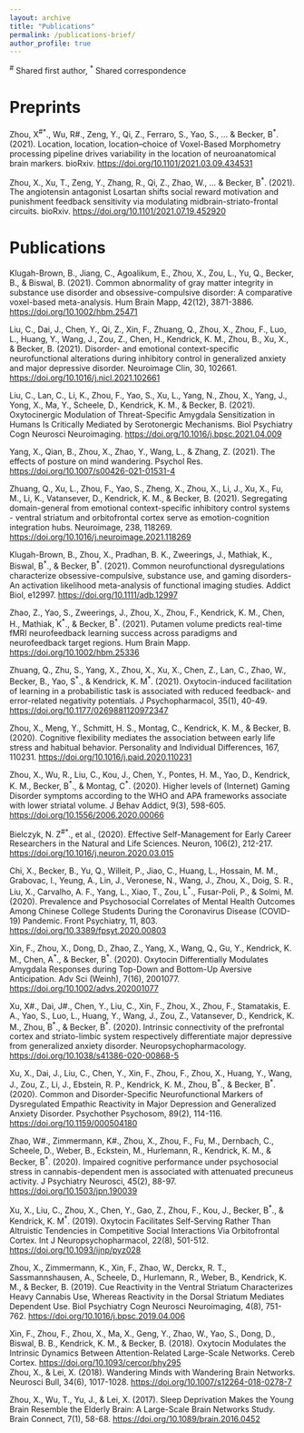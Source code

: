 ```yaml
---
layout: archive
title: "Publications"
permalink: /publications-brief/
author_profile: true
---
```


<sup>#</sup> Shared first author, <sup>\*</sup> Shared correspondence

Preprints
======
Zhou, X<sup>#\*</sup>., Wu, R#., Zeng, Y., Qi, Z., Ferraro, S., Yao, S., ... & Becker, B<sup>\*</sup>. (2021). Location, location, location–choice of Voxel-Based Morphometry processing pipeline drives variability in the location of neuroanatomical brain markers. bioRxiv. https://doi.org/10.1101/2021.03.09.434531

Zhou, X., Xu, T., Zeng, Y., Zhang, R., Qi, Z., Zhao, W., ... & Becker, B<sup>\*</sup>. (2021). The angiotensin antagonist Losartan shifts social reward motivation and punishment feedback sensitivity via modulating midbrain-striato-frontal circuits. bioRxiv. https://doi.org/10.1101/2021.07.19.452920


Publications
======
Klugah-Brown, B., Jiang, C., Agoalikum, E., Zhou, X., Zou, L., Yu, Q., Becker, B., & Biswal, B. (2021). Common abnormality of gray matter integrity in substance use disorder and obsessive-compulsive disorder: A comparative voxel-based meta-analysis. Hum Brain Mapp, 42(12), 3871-3886. https://doi.org/10.1002/hbm.25471

Liu, C., Dai, J., Chen, Y., Qi, Z., Xin, F., Zhuang, Q., Zhou, X., Zhou, F., Luo, L., Huang, Y., Wang, J., Zou, Z., Chen, H., Kendrick, K. M., Zhou, B., Xu, X., & Becker, B. (2021). Disorder- and emotional context-specific neurofunctional alterations during inhibitory control in generalized anxiety and major depressive disorder. Neuroimage Clin, 30, 102661. https://doi.org/10.1016/j.nicl.2021.102661

Liu, C., Lan, C., Li, K., Zhou, F., Yao, S., Xu, L., Yang, N., Zhou, X., Yang, J., Yong, X., Ma, Y., Scheele, D., Kendrick, K. M., & Becker, B. (2021). Oxytocinergic Modulation of Threat-Specific Amygdala Sensitization in Humans Is Critically Mediated by Serotonergic Mechanisms. Biol Psychiatry Cogn Neurosci Neuroimaging. https://doi.org/10.1016/j.bpsc.2021.04.009

Yang, X., Qian, B., Zhou, X., Zhao, Y., Wang, L., & Zhang, Z. (2021). The effects of posture on mind wandering. Psychol Res. https://doi.org/10.1007/s00426-021-01531-4

Zhuang, Q., Xu, L., Zhou, F., Yao, S., Zheng, X., Zhou, X., Li, J., Xu, X., Fu, M., Li, K., Vatansever, D., Kendrick, K. M., & Becker, B. (2021). Segregating domain-general from emotional context-specific inhibitory control systems - ventral striatum and orbitofrontal cortex serve as emotion-cognition integration hubs. Neuroimage, 238, 118269. https://doi.org/10.1016/j.neuroimage.2021.118269

Klugah-Brown, B., Zhou, X., Pradhan, B. K., Zweerings, J., Mathiak, K., Biswal, B<sup>\*</sup>., & Becker, B<sup>\*</sup>. (2021). Common neurofunctional dysregulations characterize obsessive-compulsive, substance use, and gaming disorders-An activation likelihood meta-analysis of functional imaging studies. Addict Biol, e12997. https://doi.org/10.1111/adb.12997

Zhao, Z., Yao, S., Zweerings, J., Zhou, X., Zhou, F., Kendrick, K. M., Chen, H., Mathiak, K<sup>\*</sup>., & Becker, B<sup>\*</sup>. (2021). Putamen volume predicts real-time fMRI neurofeedback learning success across paradigms and neurofeedback target regions. Hum Brain Mapp. https://doi.org/10.1002/hbm.25336

Zhuang, Q., Zhu, S., Yang, X., Zhou, X., Xu, X., Chen, Z., Lan, C., Zhao, W., Becker, B., Yao, S<sup>\*</sup>., & Kendrick, K. M<sup>\*</sup>. (2021). Oxytocin-induced facilitation of learning in a probabilistic task is associated with reduced feedback- and error-related negativity potentials. J Psychopharmacol, 35(1), 40-49. https://doi.org/10.1177/0269881120972347

Zhou, X., Meng, Y., Schmitt, H. S., Montag, C., Kendrick, K. M., & Becker, B. (2020). Cognitive flexibility mediates the association between early life stress and habitual behavior. Personality and Individual Differences, 167, 110231. https://doi.org/10.1016/j.paid.2020.110231

Zhou, X., Wu, R., Liu, C., Kou, J., Chen, Y., Pontes, H. M., Yao, D., Kendrick, K. M., Becker, B<sup>\*</sup>., & Montag, C<sup>\*</sup>. (2020). Higher levels of (Internet) Gaming Disorder symptoms according to the WHO and APA frameworks associate with lower striatal volume. J Behav Addict, 9(3), 598-605. https://doi.org/10.1556/2006.2020.00066

Bielczyk, N. Z<sup>#\*</sup>., et al., (2020). Effective Self-Management for Early Career Researchers in the Natural and Life Sciences. Neuron, 106(2), 212-217. https://doi.org/10.1016/j.neuron.2020.03.015

Chi, X., Becker, B., Yu, Q., Willeit, P., Jiao, C., Huang, L., Hossain, M. M., Grabovac, I., Yeung, A., Lin, J., Veronese, N., Wang, J., Zhou, X., Doig, S. R., Liu, X., Carvalho, A. F., Yang, L., Xiao, T., Zou, L<sup>\*</sup>., Fusar-Poli, P., & Solmi, M. (2020). Prevalence and Psychosocial Correlates of Mental Health Outcomes Among Chinese College Students During the Coronavirus Disease (COVID-19) Pandemic. Front Psychiatry, 11, 803. https://doi.org/10.3389/fpsyt.2020.00803

Xin, F., Zhou, X., Dong, D., Zhao, Z., Yang, X., Wang, Q., Gu, Y., Kendrick, K. M., Chen, A<sup>\*</sup>., & Becker, B<sup>\*</sup>. (2020). Oxytocin Differentially Modulates Amygdala Responses during Top-Down and Bottom-Up Aversive Anticipation. Adv Sci (Weinh), 7(16), 2001077. https://doi.org/10.1002/advs.202001077

Xu, X#., Dai, J#., Chen, Y., Liu, C., Xin, F., Zhou, X., Zhou, F., Stamatakis, E. A., Yao, S., Luo, L., Huang, Y., Wang, J., Zou, Z., Vatansever, D., Kendrick, K. M., Zhou, B<sup>\*</sup>., & Becker, B<sup>\*</sup>. (2020). Intrinsic connectivity of the prefrontal cortex and striato-limbic system respectively differentiate major depressive from generalized anxiety disorder. Neuropsychopharmacology. https://doi.org/10.1038/s41386-020-00868-5

Xu, X., Dai, J., Liu, C., Chen, Y., Xin, F., Zhou, F., Zhou, X., Huang, Y., Wang, J., Zou, Z., Li, J., Ebstein, R. P., Kendrick, K. M., Zhou, B<sup>\*</sup>., & Becker, B<sup>\*</sup>. (2020). Common and Disorder-Specific Neurofunctional Markers of Dysregulated Empathic Reactivity in Major Depression and Generalized Anxiety Disorder. Psychother Psychosom, 89(2), 114-116. https://doi.org/10.1159/000504180

Zhao, W#., Zimmermann, K#., Zhou, X., Zhou, F., Fu, M., Dernbach, C., Scheele, D., Weber, B., Eckstein, M., Hurlemann, R., Kendrick, K. M., & Becker, B<sup>\*</sup>. (2020). Impaired cognitive performance under psychosocial stress in cannabis-dependent men is associated with attenuated precuneus activity. J Psychiatry Neurosci, 45(2), 88-97. https://doi.org/10.1503/jpn.190039

Xu, X., Liu, C., Zhou, X., Chen, Y., Gao, Z., Zhou, F., Kou, J., Becker, B<sup>\*</sup>., & Kendrick, K. M<sup>\*</sup>. (2019). Oxytocin Facilitates Self-Serving Rather Than Altruistic Tendencies in Competitive Social Interactions Via Orbitofrontal Cortex. Int J Neuropsychopharmacol, 22(8), 501-512. https://doi.org/10.1093/ijnp/pyz028

Zhou, X., Zimmermann, K., Xin, F., Zhao, W., Derckx, R. T., Sassmannshausen, A., Scheele, D., Hurlemann, R., Weber, B., Kendrick, K. M., & Becker, B. (2019). Cue Reactivity in the Ventral Striatum Characterizes Heavy Cannabis Use, Whereas Reactivity in the Dorsal Striatum Mediates Dependent Use. Biol Psychiatry Cogn Neurosci Neuroimaging, 4(8), 751-762. https://doi.org/10.1016/j.bpsc.2019.04.006

Xin, F., Zhou, F., Zhou, X., Ma, X., Geng, Y., Zhao, W., Yao, S., Dong, D., Biswal, B. B., Kendrick, K. M., & Becker, B. (2018). Oxytocin Modulates the Intrinsic Dynamics Between Attention-Related Large-Scale Networks. Cereb Cortex. https://doi.org/10.1093/cercor/bhy295  
Zhou, X., & Lei, X. (2018). Wandering Minds with Wandering Brain Networks. Neurosci Bull, 34(6), 1017-1028. https://doi.org/10.1007/s12264-018-0278-7

Zhou, X., Wu, T., Yu, J., & Lei, X. (2017). Sleep Deprivation Makes the Young Brain Resemble the Elderly Brain: A Large-Scale Brain Networks Study. Brain Connect, 7(1), 58-68. https://doi.org/10.1089/brain.2016.0452  




 



